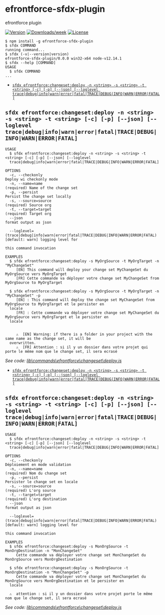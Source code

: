 efrontforce-sfdx-plugin
===========

efrontforce plugin

[![Version](https://img.shields.io/npm/v/efrontforce.svg)](https://npmjs.org/package/efrontforce)
[![Downloads/week](https://img.shields.io/npm/dw/efrontforce.svg)](https://npmjs.org/package/efrontforce)
[![License](https://img.shields.io/npm/l/efrontforce.svg)](https://github.com/benahm/efrontforce/blob/master/package.json)

<!-- toc -->

<!-- tocstop -->
<!-- install -->
<!-- usage -->
```sh-session
$ npm install -g efrontforce-sfdx-plugin
$ sfdx COMMAND
running command...
$ sfdx (-v|--version|version)
efrontforce-sfdx-plugin/0.0.0 win32-x64 node-v12.14.1
$ sfdx --help [COMMAND]
USAGE
  $ sfdx COMMAND
...
```
<!-- usagestop -->
<!-- commands -->
* [`sfdx efrontforce:changeset:deploy -n <string> -s <string> -t <string> [-c] [-p] [--json] [--loglevel trace|debug|info|warn|error|fatal|TRACE|DEBUG|INFO|WARN|ERROR|FATAL]`](#sfdx-efrontforcechangesetdeploy--n-string--s-string--t-string--c--p---json---loglevel-tracedebuginfowarnerrorfataltracedebuginfowarnerrorfatal)

## `sfdx efrontforce:changeset:deploy -n <string> -s <string> -t <string> [-c] [-p] [--json] [--loglevel trace|debug|info|warn|error|fatal|TRACE|DEBUG|INFO|WARN|ERROR|FATAL]`

```
USAGE
  $ sfdx efrontforce:changeset:deploy -n <string> -s <string> -t <string> [-c] [-p] [--json] [--loglevel 
  trace|debug|info|warn|error|fatal|TRACE|DEBUG|INFO|WARN|ERROR|FATAL]

OPTIONS
  -c, --checkonly                                                                   Deploy wi checkonly mode
  -n, --name=name                                                                   (required) Name of the change set
  -p, --persist                                                                     Persist the change set locally
  -s, --source=source                                                               (required) Source org
  -t, --target=target                                                               (required) Target org
  --json                                                                            format output as json

  --loglevel=(trace|debug|info|warn|error|fatal|TRACE|DEBUG|INFO|WARN|ERROR|FATAL)  [default: warn] logging level for
                                                                                    this command invocation

EXAMPLES
  $ sfdx efrontforce:changeset:deploy -s MyOrgSource -t MyOrgTarget -n "MyChangeSet"
     [EN] This command will deploy your change set MyChangeSet du MyOrgSource vers MyOrgTarget
     [FR] Cette commande va déployer votre change set MyChangeSet from MyOrgSource to MyOrgTarget
  
  $ sfdx efrontforce:changeset:deploy -s MyOrgSource -t MyOrgTarget -n "MyChangeSet" -p
     [EN] : This command will deploy the change set MyChangeSet from MyOrgSource to MyOrgTarget et le persister en 
  locale
     [FR] : Cette commande va déployer votre change set MyChangeSet du MyOrgSource vers MyOrgTarget et le persister en 
  locale
  

     ⚠️  [EN] Warning: if there is a folder in your project with the same name as the change set, it will be 
  overwritten.
     ⚠️  [FR] Attention : si il y un dossier dans votre projet qui porte le même nom que le change set, il sera ecrasé
```

_See code: [lib\commands\efrontforce\changeset\deploy.js](https://github.com/benahm/efrontforce/blob/v0.0.0/lib\commands\efrontforce\changeset\deploy.js)_
<!-- commandsstop -->
* [`sfdx efrontforce:changeset:deploy -n <string> -s <string> -t <string> [-c] [-p] [--json] [--loglevel trace|debug|info|warn|error|fatal|TRACE|DEBUG|INFO|WARN|ERROR|FATAL]`](#sfdx-efrontforcechangesetdeploy--n-string--s-string--t-string--c--p---json---loglevel-tracedebuginfowarnerrorfataltracedebuginfowarnerrorfatal)

## `sfdx efrontforce:changeset:deploy -n <string> -s <string> -t <string> [-c] [-p] [--json] [--loglevel trace|debug|info|warn|error|fatal|TRACE|DEBUG|INFO|WARN|ERROR|FATAL]`

```
USAGE
  $ sfdx efrontforce:changeset:deploy -n <string> -s <string> -t <string> [-c] [-p] [--json] [--loglevel 
  trace|debug|info|warn|error|fatal|TRACE|DEBUG|INFO|WARN|ERROR|FATAL]

OPTIONS
  -c, --checkonly                                                                   Déploiement en mode validation
  -n, --name=name                                                                   (required) Nom du change set
  -p, --persist                                                                     Persister le change set en locale
  -s, --source=source                                                               (required) L'org source
  -t, --target=target                                                               (required) L'org destination
  --json                                                                            format output as json

  --loglevel=(trace|debug|info|warn|error|fatal|TRACE|DEBUG|INFO|WARN|ERROR|FATAL)  [default: warn] logging level for
                                                                                    this command invocation

EXAMPLES
  $ sfdx efrontforce:changeset:deploy -s MonOrgSource -t MonOrgDestination -n "MonChangeSet"
     Cette commande va déployer votre change set MonChangeSet du MonOrgSource vers MonOrgDestination
  
  $ sfdx efrontforce:changeset:deploy -s MonOrgSource -t MonOrgDestination -n "MonChangeSet" -p
     Cette commande va déployer votre change set MonChangeSet du MonOrgSource vers MonOrgDestination et le persister en 
  locale
  
  ⚠️  attention : si il y un dossier dans votre projet porte le même nom que le change set, il sera ecrasé
```

_See code: [lib\commands\efrontforce\changeset\deploy.js](https://github.com/benahm/efrontforce/blob/v0.0.0/lib\commands\efrontforce\changeset\deploy.js)_
